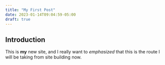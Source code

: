```yaml
---
title: "My First Post"
date: 2023-01-14T09:04:59-05:00
draft: true
---
```


## Introduction

This is **my** new site, and I really want to *emphasized* that this is the route I will be taking from site building now.
